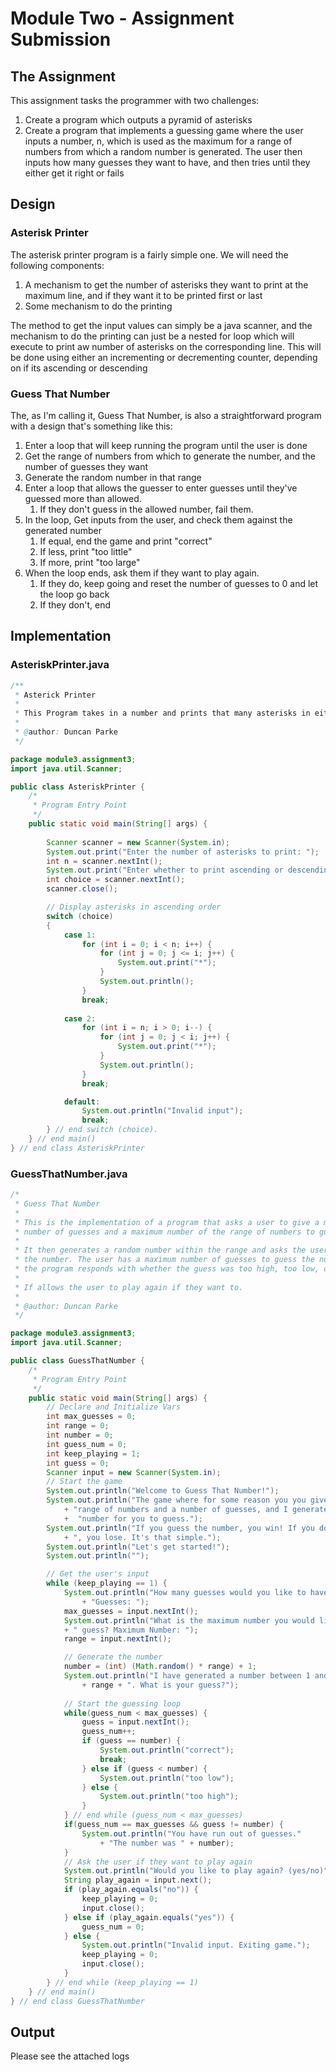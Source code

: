 # Module Two - Assignment Submission

## The Assignment

This assignment tasks the programmer with two challenges:

1. Create a program which outputs a pyramid of asterisks
2. Create a program that implements a guessing game where the user inputs a number, n, which is used as the maximum for a range of numbers from which a random number is generated. The user then inputs how many guesses they want to have, and then tries until they either get it right or fails 

## Design

### Asterisk Printer

The asterisk printer program is a fairly simple one. We will need the following components: 

1. A mechanism to get the number of asterisks they want to print at the maximum line, and if they want it to be printed first or last
2. Some mechanism to do the printing

The method to get the input values can simply be a java scanner, and the mechanism to do the printing can just be a nested for loop which will execute to print aw number of asterisks on the corresponding line. This will be done using either an incrementing or decrementing counter, depending on if its ascending or descending

### Guess That Number

The, as I'm calling it, Guess That Number, is also a straightforward program with a design that's something like this:

1. Enter a loop that will keep running the program until the user is done
2. Get the range of numbers from which to generate the number, and the number of guesses they want
3. Generate the random number in that range
4. Enter a loop that allows the guesser to enter guesses until they've guessed more than allowed.
    1. If they don't guess in the allowed number, fail them. 
5. In the loop, Get inputs from the user, and check them against the generated number
    1. If equal, end the game and print "correct"
    2. If less, print "too little"
    3. If more, print "too large"
6. When the loop ends, ask them if they want to play again.
    1. If they do, keep going and reset the number of guesses to 0 and let the loop go back
    2. If they don't, end

## Implementation

### AsteriskPrinter.java

``` java
/** 
 * Asterick Printer 
 * 
 * This Program takes in a number and prints that many asterisks in either ascending or descending order
 * 
 * @author: Duncan Parke
 */

package module3.assignment3;
import java.util.Scanner;

public class AsteriskPrinter {
    /*
     * Program Entry Point
     */
    public static void main(String[] args) { 
        
        Scanner scanner = new Scanner(System.in);
        System.out.print("Enter the number of asterisks to print: ");
        int n = scanner.nextInt();
        System.out.print("Enter whether to print ascending or descending (1/2)"); 
        int choice = scanner.nextInt();
        scanner.close();

        // Display asterisks in ascending order
        switch (choice) 
        {
            case 1: 
                for (int i = 0; i < n; i++) { 
                    for (int j = 0; j <= i; j++) {
                        System.out.print("*");
                    }
                    System.out.println();
                } 
                break;
            
            case 2:
                for (int i = n; i > 0; i--) { 
                    for (int j = 0; j < i; j++) {
                        System.out.print("*");
                    }
                    System.out.println();
                }
                break;

            default:
                System.out.println("Invalid input");
                break;
        } // end switch (choice).
    } // end main() 
} // end class AsteriskPrinter
```

### GuessThatNumber.java

``` java
/*
 * Guess That Number
 *  
 * This is the implementation of a program that asks a user to give a maximum 
 * number of guesses and a maximum number of the range of numbers to guess from. 
 * 
 * It then generates a random number within the range and asks the user to guess
 * the number. The user has a maximum number of guesses to guess the number, and
 * the program responds with whether the guess was too high, too low, or correct.
 * 
 * If allows the user to play again if they want to.
 * 
 * @author: Duncan Parke
 */

package module3.assignment3;
import java.util.Scanner;

public class GuessThatNumber {
    /*
     * Program Entry Point
     */
    public static void main(String[] args) { 
        // Declare and Initialize Vars
        int max_guesses = 0;
        int range = 0;
        int number = 0;
        int guess_num = 0;
        int keep_playing = 1; 
        int guess = 0; 
        Scanner input = new Scanner(System.in);
        // Start the game 
        System.out.println("Welcome to Guess That Number!");
        System.out.println("The game where for some reason you you give me a" 
            + "range of numbers and a number of guesses, and I generate a" 
            +  "number for you to guess.");
        System.out.println("If you guess the number, you win! If you don't" 
            + ", you lose. It's that simple.");
        System.out.println("Let's get started!");
        System.out.println("");

        // Get the user's input
        while (keep_playing == 1) {
            System.out.println("How many guesses would you like to have? "
                + "Guesses: "); 
            max_guesses = input.nextInt();
            System.out.println("What is the maximum number you would like to" 
            + " guess? Maximum Number: ");
            range = input.nextInt();

            // Generate the number 
            number = (int) (Math.random() * range) + 1;
            System.out.println("I have generated a number between 1 and " 
                + range + ". What is your guess?");
            
            // Start the guessing loop
            while(guess_num < max_guesses) {
                guess = input.nextInt();
                guess_num++;
                if (guess == number) {
                    System.out.println("correct");
                    break;
                } else if (guess < number) {
                    System.out.println("too low");
                } else {
                    System.out.println("too high");
                } 
            } // end while (guess_num < max_guesses)
            if(guess_num == max_guesses && guess != number) {
                System.out.println("You have run out of guesses." 
                    + "The number was " + number);
            }
            // Ask the user if they want to play again
            System.out.println("Would you like to play again? (yes/no)");
            String play_again = input.next();
            if (play_again.equals("no")) {
                keep_playing = 0;
                input.close(); 
            } else if (play_again.equals("yes")) {
                guess_num = 0;
            } else {
                System.out.println("Invalid input. Exiting game.");
                keep_playing = 0;
                input.close();
            }
        } // end while (keep_playing == 1)
    } // end main()
} // end class GuessThatNumber
```

## Output

Please see the attached logs
